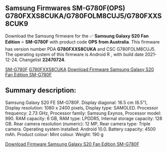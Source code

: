 <h2>Samsung Firmwares SM-G780F(OPS) G780FXXS8CUKA/G780FOLM8CUJ5/G780FXXS8CUK9</h2>
Download the Samsung firmware for the ✅ <strong>Samsung Galaxy S20 Fan Edition </strong> ⭐ <strong>SM-G780F</strong> with product code <strong>OPS</strong> <strong> from Australia</strong>. This firmware has version number PDA <strong>G780FXXS8CUKA</strong> and CSC G780FOLM8CUJ5. The operating system of this firmware is Android R , with build date 2021-12-24. Changelist <strong>22470724</strong>.

[SM-G780F](https://samfirm.shop/samsung/model/SM-G780F)
[G780FXXS8CUKA](https://samfirm.shop/samsung/pda/G780FXXS8CUKA)
[Download Firmware Samsung Galaxy S20 Fan Edition SM-G780F](https://samfirm.shop/samsung/firmware/484772)
<h2>Summary description:</h2>
<p>Samsung Galaxy S20 FE SM-G780F. Display diagonal: 16.5 cm (6.5"), Display resolution: 1080 x 2400 pixels, Display type: SAMOLED. Processor frequency: 2.73 GHz, Processor family: Samsung Exynos, Processor model: 990. RAM capacity: 6 GB, RAM type: LPDDR5, Internal storage capacity: 128 GB. Rear camera resolution (numeric): 12 MP, Rear camera type: Triple camera. Operating system installed: Android 10.0. Battery capacity: 4500 mAh. Product colour: Mint colour. Weight: 190 g</p>


[Download Firmware Samsung Galaxy S20 Fan Edition SM-G780F](https://samfirm.shop/samsung/firmware/484772)
